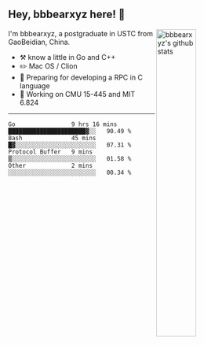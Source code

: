 ## Hey, bbbearxyz here! :wave:

<img align="right" alt="bbbearxyz's github stats" width="40%" src="https://github-readme-stats.vercel.app/api?username=bbbearxyz&show_icons=true">

I'm bbbearxyz, a postgraduate in USTC from GaoBeidian, China.

-   :hammer_and_pick:    know a little in Go and C++
-   :pencil2: Mac OS / Clion
-   :seedling: Preparing for developing a RPC in C language 
-   :thinking: Working on CMU 15-445 and MIT 6.824
---
<!--START_SECTION:waka-->

```text
Go                9 hrs 16 mins   ██████████████████████▓░░   90.49 %
Bash              45 mins         █▓░░░░░░░░░░░░░░░░░░░░░░░   07.31 %
Protocol Buffer   9 mins          ▒░░░░░░░░░░░░░░░░░░░░░░░░   01.58 %
Other             2 mins          ░░░░░░░░░░░░░░░░░░░░░░░░░   00.34 %
```

<!--END_SECTION:waka-->
